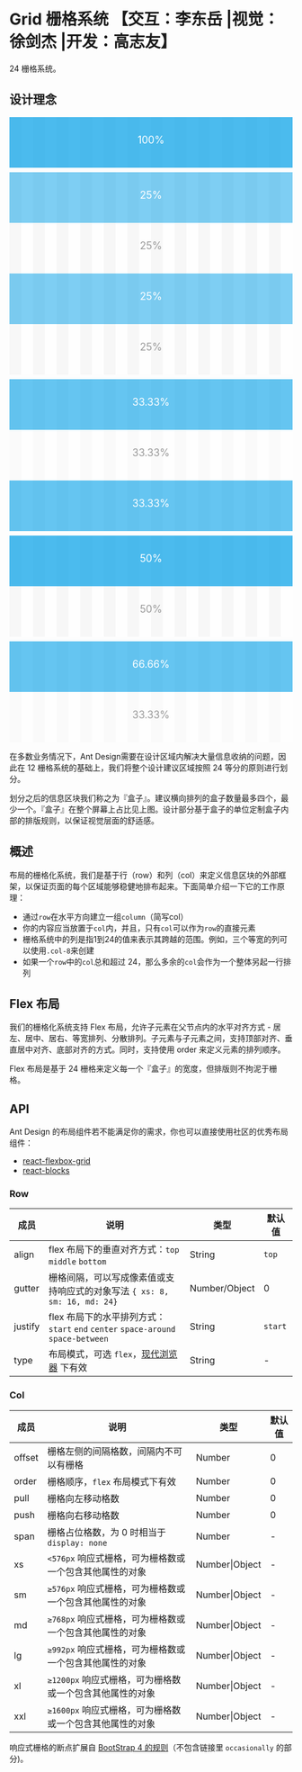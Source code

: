 # Grid 栅格系统 【交互：李东岳 |视觉：徐剑杰 |开发：高志友】

24 栅格系统。

## 设计理念

<div class="grid-demo">
<div class="fishd-row demo-row">
  <div class="fishd-col-24 demo-col demo-col-1">
    100%
  </div>
</div>
<div class="fishd-row demo-row">
  <div class="fishd-col-6 demo-col demo-col-2">
    25%
  </div>
  <div class="fishd-col-6 demo-col demo-col-3">
    25%
  </div>
  <div class="fishd-col-6 demo-col demo-col-2">
    25%
  </div>
  <div class="fishd-col-6 demo-col demo-col-3">
    25%
  </div>
</div>
<div class="fishd-row demo-row">
  <div class="fishd-col-8 demo-col demo-col-4">
    33.33%
  </div>
  <div class="fishd-col-8 demo-col demo-col-5">
    33.33%
  </div>
  <div class="fishd-col-8 demo-col demo-col-4">
    33.33%
  </div>
</div>
<div class="fishd-row demo-row">
  <div class="fishd-col-12 demo-col demo-col-1">
    50%
  </div>
  <div class="fishd-col-12 demo-col demo-col-3">
    50%
  </div>
</div>
<div class="fishd-row demo-row">
  <div class="fishd-col-16 demo-col demo-col-4">
    66.66%
  </div>
  <div class="fishd-col-8 demo-col demo-col-5">
    33.33%
  </div>
</div>
</div>

<style>

.grid-demo .code-box-demo .demo-row,.grid-demo .demo-row,[id^=components-grid-demo-] .code-box-demo .demo-row,[id^=components-grid-demo-] .demo-row {
  background-image: -webkit-gradient(linear,left top,right top,color-stop(4.16666667%,#f5f5f5),color-stop(4.16666667%,transparent),color-stop(8.33333333%,transparent),color-stop(8.33333333%,#f5f5f5),color-stop(12.5%,#f5f5f5),color-stop(12.5%,transparent),color-stop(16.66666667%,transparent),color-stop(16.66666667%,#f5f5f5),color-stop(20.83333333%,#f5f5f5),color-stop(20.83333333%,transparent),color-stop(25%,transparent),color-stop(25%,#f5f5f5),color-stop(29.16666667%,#f5f5f5),color-stop(29.16666667%,transparent),color-stop(33.33333333%,transparent),color-stop(33.33333333%,#f5f5f5),color-stop(37.5%,#f5f5f5),color-stop(37.5%,transparent),color-stop(41.66666667%,transparent),color-stop(41.66666667%,#f5f5f5),color-stop(45.83333333%,#f5f5f5),color-stop(45.83333333%,transparent),color-stop(50%,transparent),color-stop(50%,#f5f5f5),color-stop(54.16666667%,#f5f5f5),color-stop(54.16666667%,transparent),color-stop(58.33333333%,transparent),color-stop(58.33333333%,#f5f5f5),color-stop(62.5%,#f5f5f5),color-stop(62.5%,transparent),color-stop(66.66666667%,transparent),color-stop(66.66666667%,#f5f5f5),color-stop(70.83333333%,#f5f5f5),color-stop(70.83333333%,transparent),color-stop(75%,transparent),color-stop(75%,#f5f5f5),color-stop(79.16666667%,#f5f5f5),color-stop(79.16666667%,transparent),color-stop(83.33333333%,transparent),color-stop(83.33333333%,#f5f5f5),color-stop(87.5%,#f5f5f5),color-stop(87.5%,transparent),color-stop(91.66666667%,transparent),color-stop(91.66666667%,#f5f5f5),color-stop(95.83333333%,#f5f5f5),color-stop(95.83333333%,transparent));
  background-image: -webkit-linear-gradient(left,#f5f5f5 4.16666667%,transparent 0,transparent 8.33333333%,#f5f5f5 0,#f5f5f5 12.5%,transparent 0,transparent 16.66666667%,#f5f5f5 0,#f5f5f5 20.83333333%,transparent 0,transparent 25%,#f5f5f5 0,#f5f5f5 29.16666667%,transparent 0,transparent 33.33333333%,#f5f5f5 0,#f5f5f5 37.5%,transparent 0,transparent 41.66666667%,#f5f5f5 0,#f5f5f5 45.83333333%,transparent 0,transparent 50%,#f5f5f5 0,#f5f5f5 54.16666667%,transparent 0,transparent 58.33333333%,#f5f5f5 0,#f5f5f5 62.5%,transparent 0,transparent 66.66666667%,#f5f5f5 0,#f5f5f5 70.83333333%,transparent 0,transparent 75%,#f5f5f5 0,#f5f5f5 79.16666667%,transparent 0,transparent 83.33333333%,#f5f5f5 0,#f5f5f5 87.5%,transparent 0,transparent 91.66666667%,#f5f5f5 0,#f5f5f5 95.83333333%,transparent 0);
  background-image: linear-gradient(90deg,#f5f5f5 4.16666667%,transparent 0,transparent 8.33333333%,#f5f5f5 0,#f5f5f5 12.5%,transparent 0,transparent 16.66666667%,#f5f5f5 0,#f5f5f5 20.83333333%,transparent 0,transparent 25%,#f5f5f5 0,#f5f5f5 29.16666667%,transparent 0,transparent 33.33333333%,#f5f5f5 0,#f5f5f5 37.5%,transparent 0,transparent 41.66666667%,#f5f5f5 0,#f5f5f5 45.83333333%,transparent 0,transparent 50%,#f5f5f5 0,#f5f5f5 54.16666667%,transparent 0,transparent 58.33333333%,#f5f5f5 0,#f5f5f5 62.5%,transparent 0,transparent 66.66666667%,#f5f5f5 0,#f5f5f5 70.83333333%,transparent 0,transparent 75%,#f5f5f5 0,#f5f5f5 79.16666667%,transparent 0,transparent 83.33333333%,#f5f5f5 0,#f5f5f5 87.5%,transparent 0,transparent 91.66666667%,#f5f5f5 0,#f5f5f5 95.83333333%,transparent 0);
  overflow: hidden;
  margin-bottom: 8px
}

.grid-demo .fishd-row-flex,.grid-demo .code-box-demo .fishd-row-flex,[id^=components-grid-demo-] .fishd-row-flex,[id^=components-grid-demo-] .code-box-demo .fishd-row-flex {
  background: #f5f5f5
}

.grid-demo .fishd-row-flex>div,.grid-demo .fishd-row>div,.grid-demo .code-box-demo .fishd-row-flex>div,.grid-demo .code-box-demo .fishd-row>div,[id^=components-grid-demo-] .fishd-row-flex>div,[id^=components-grid-demo-] .fishd-row>div,[id^=components-grid-demo-] .code-box-demo .fishd-row-flex>div,[id^=components-grid-demo-] .code-box-demo .fishd-row>div {
  padding: 5px 0;
  text-align: center;
  border-radius: 0;
  min-height: 30px;
  margin-top: 8px;
  margin-bottom: 8px;
  color: #fff
}

.grid-demo .code-box-demo .fishd-row-flex>div:not(.gutter-row),.grid-demo .code-box-demo .fishd-row>div:not(.gutter-row),[id^=components-grid-demo-] .code-box-demo .fishd-row-flex>div:not(.gutter-row),[id^=components-grid-demo-] .code-box-demo .fishd-row>div:not(.gutter-row) {
  background: #00a0e9;
  padding: 16px 0
}

.grid-demo .code-box-demo .fishd-row-flex>div:not(.gutter-row):nth-child(odd),.grid-demo .code-box-demo .fishd-row>div:not(.gutter-row):nth-child(odd),[id^=components-grid-demo-] .code-box-demo .fishd-row-flex>div:not(.gutter-row):nth-child(odd),[id^=components-grid-demo-] .code-box-demo .fishd-row>div:not(.gutter-row):nth-child(odd) {
  background: rgba(0,160,233,.7)
}

.grid-demo .fishd-row .demo-col,.grid-demo .code-box-demo .fishd-row .demo-col,[id^=components-grid-demo-] .fishd-row .demo-col,[id^=components-grid-demo-] .code-box-demo .fishd-row .demo-col {
  text-align: center;
  padding: 30px 0;
  color: #fff;
  font-size: 18px;
  border: none;
  margin-top: 0;
  margin-bottom: 0
}

.grid-demo .fishd-row .demo-col-1,[id^=components-grid-demo-] .fishd-row .demo-col-1 {
  background: rgba(0,160,233,.7)
}

.grid-demo .fishd-row .demo-col-2,.grid-demo .code-box-demo .fishd-row .demo-col-2,[id^=components-grid-demo-] .fishd-row .demo-col-2,[id^=components-grid-demo-] .code-box-demo .fishd-row .demo-col-2 {
  background: rgba(0,160,233,.5)
}

.grid-demo .fishd-row .demo-col-3,.grid-demo .code-box-demo .fishd-row .demo-col-3,[id^=components-grid-demo-] .fishd-row .demo-col-3,[id^=components-grid-demo-] .code-box-demo .fishd-row .demo-col-3 {
  background: hsla(0,0%,100%,.2);
  color: #999
}

.grid-demo .fishd-row .demo-col-4,.grid-demo .code-box-demo .fishd-row .demo-col-4,[id^=components-grid-demo-] .fishd-row .demo-col-4,[id^=components-grid-demo-] .code-box-demo .fishd-row .demo-col-4 {
  background: rgba(0,160,233,.6)
}

.grid-demo .fishd-row .demo-col-5,.grid-demo .code-box-demo .fishd-row .demo-col-5,[id^=components-grid-demo-] .fishd-row .demo-col-5,[id^=components-grid-demo-] .code-box-demo .fishd-row .demo-col-5 {
  background: hsla(0,0%,100%,.5);
  color: #999
}

.grid-demo .code-box-demo .height-100,[id^=components-grid-demo-] .code-box-demo .height-100 {
  height: 100px;
  line-height: 100px
}

.grid-demo .code-box-demo .height-50,[id^=components-grid-demo-] .code-box-demo .height-50 {
  height: 50px;
  line-height: 50px
}

.grid-demo .code-box-demo .height-120,[id^=components-grid-demo-] .code-box-demo .height-120 {
  height: 120px;
  line-height: 120px
}

.grid-demo .code-box-demo .height-80,[id^=components-grid-demo-] .code-box-demo .height-80 {
  height: 80px;
  line-height: 80px
}
</style> 

在多数业务情况下，Ant Design需要在设计区域内解决大量信息收纳的问题，因此在 12 栅格系统的基础上，我们将整个设计建议区域按照 24 等分的原则进行划分。

划分之后的信息区块我们称之为『盒子』。建议横向排列的盒子数量最多四个，最少一个。『盒子』在整个屏幕上占比见上图。设计部分基于盒子的单位定制盒子内部的排版规则，以保证视觉层面的舒适感。

## 概述

布局的栅格化系统，我们是基于行（row）和列（col）来定义信息区块的外部框架，以保证页面的每个区域能够稳健地排布起来。下面简单介绍一下它的工作原理：

- 通过`row`在水平方向建立一组`column`（简写col）
- 你的内容应当放置于`col`内，并且，只有`col`可以作为`row`的直接元素
- 栅格系统中的列是指1到24的值来表示其跨越的范围。例如，三个等宽的列可以使用`.col-8`来创建
- 如果一个`row`中的`col`总和超过 24，那么多余的`col`会作为一个整体另起一行排列

## Flex 布局

我们的栅格化系统支持 Flex 布局，允许子元素在父节点内的水平对齐方式 - 居左、居中、居右、等宽排列、分散排列。子元素与子元素之间，支持顶部对齐、垂直居中对齐、底部对齐的方式。同时，支持使用 order 来定义元素的排列顺序。

Flex 布局是基于 24 栅格来定义每一个『盒子』的宽度，但排版则不拘泥于栅格。

## API

Ant Design 的布局组件若不能满足你的需求，你也可以直接使用社区的优秀布局组件：

- [react-flexbox-grid](http://roylee0704.github.io/react-flexbox-grid/)
- [react-blocks](https://github.com/whoisandy/react-blocks/)

### Row

| 成员 | 说明 | 类型 | 默认值 |
| --- | --- | --- | --- |
| align | flex 布局下的垂直对齐方式：`top` `middle` `bottom` | String | `top` |
| gutter | 栅格间隔，可以写成像素值或支持响应式的对象写法 `{ xs: 8, sm: 16, md: 24}` | Number/Object | 0 |
| justify | flex 布局下的水平排列方式：`start` `end` `center` `space-around` `space-between` | String | `start` |
| type | 布局模式，可选 `flex`，[现代浏览器](http://caniuse.com/#search=flex) 下有效 | String | - |

### Col

| 成员 | 说明 | 类型 | 默认值 |
| --- | --- | --- | --- |
| offset | 栅格左侧的间隔格数，间隔内不可以有栅格 | Number | 0 |
| order | 栅格顺序，`flex` 布局模式下有效 | Number | 0 |
| pull | 栅格向左移动格数 | Number | 0 |
| push | 栅格向右移动格数 | Number | 0 |
| span | 栅格占位格数，为 0 时相当于 `display: none` | Number | - |
| xs | `<576px` 响应式栅格，可为栅格数或一个包含其他属性的对象 | Number\|Object | - |
| sm | `≥576px` 响应式栅格，可为栅格数或一个包含其他属性的对象 | Number\|Object | - |
| md | `≥768px` 响应式栅格，可为栅格数或一个包含其他属性的对象 | Number\|Object | - |
| lg | `≥992px` 响应式栅格，可为栅格数或一个包含其他属性的对象 | Number\|Object | - |
| xl | `≥1200px` 响应式栅格，可为栅格数或一个包含其他属性的对象 | Number\|Object | - |
| xxl | `≥1600px` 响应式栅格，可为栅格数或一个包含其他属性的对象 | Number\|Object | - |

响应式栅格的断点扩展自 [BootStrap 4 的规则](https://getbootstrap.com/docs/4.0/layout/overview/#responsive-breakpoints)（不包含链接里 `occasionally` 的部分)。
